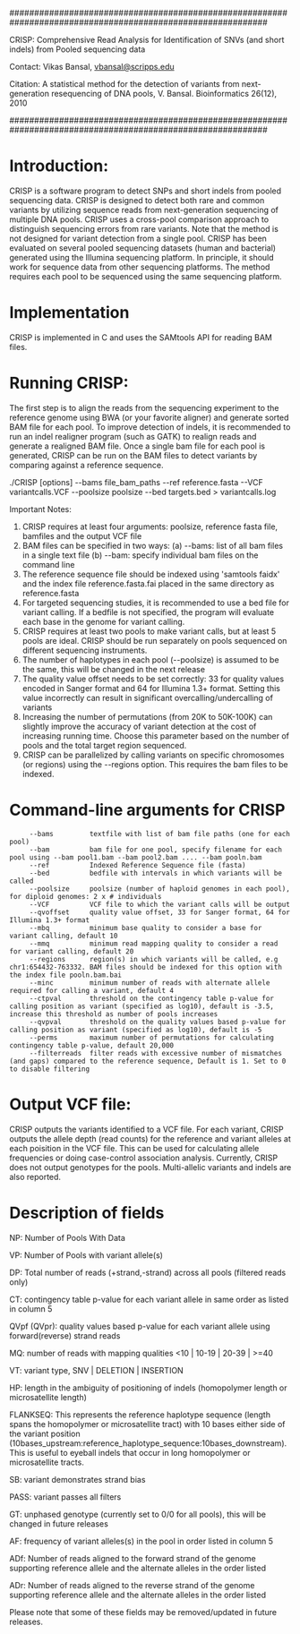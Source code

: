 
############################################################################################################

CRISP: Comprehensive Read Analysis for Identification of SNVs (and short indels) from Pooled sequencing data

Contact: Vikas Bansal, vbansal@scripps.edu

Citation: A statistical method for the detection of variants from next-generation resequencing of DNA pools, V. Bansal. Bioinformatics 26(12), 2010

############################################################################################################

Introduction:
=============

CRISP is a software program to detect SNPs and short indels from pooled sequencing data. CRISP is designed to detect both rare and common variants by utilizing sequence reads from next-generation sequencing of multiple DNA pools. CRISP uses a cross-pool comparison approach to distinguish sequencing errors from rare variants. Note that the method is not designed for variant detection from a single pool. CRISP has been evaluated on several pooled sequencing datasets (human and bacterial) generated using the Illumina sequencing platform. In principle, it should work for sequence data from other sequencing platforms. The method requires each pool to be sequenced using the same sequencing platform.


Implementation
=============

CRISP is implemented in C and uses the SAMtools API for reading BAM files.


Running CRISP:
=============


The first step is to align the reads from the sequencing experiment to the reference genome using BWA (or your favorite aligner) and generate sorted BAM file for each pool. To improve detection of indels, it is recommended to run an indel realigner program (such as GATK) to realign reads and generate a realigned BAM file. Once a single bam file for each pool is generated, CRISP can be run on the BAM files to detect variants by comparing against a reference sequence.

./CRISP [options] --bams file_bam_paths --ref reference.fasta --VCF variantcalls.VCF --poolsize poolsize --bed targets.bed > variantcalls.log


Important Notes:

1. CRISP requires at least four arguments: poolsize, reference fasta file, bamfiles and the output VCF file
2. BAM files can be specified in two ways:
        (a) --bams: list of all bam files in a single text file
        (b) --bam: specify individual bam files on the command line
3. The reference sequence file should be indexed using 'samtools faidx' and the index file reference.fasta.fai placed in the same directory as reference.fasta
4. For targeted sequencing studies, it is recommended to use a bed file for variant calling. If a bedfile is not specified, the program will evaluate each base in the genome for variant calling.
4. CRISP requires at least two pools to make variant calls, but at least 5 pools are ideal. CRISP should be run separately on pools sequenced on different sequencing instruments.
5. The number of haplotypes in each pool (--poolsize) is assumed to be the same, this will be changed in the next release
6. The quality value offset needs to be set correctly: 33 for quality values encoded in Sanger format and 64 for Illumina 1.3+ format. Setting this value incorrectly can result in significant overcalling/undercalling of variants
7. Increasing the number of permutations (from 20K to 50K-100K) can slightly improve the accuracy of variant detection at the cost of increasing running time. Choose this parameter based on the number of pools and the total target region sequenced.
8. CRISP can be parallelized by calling variants on specific chromosomes (or regions) using the --regions option. This requires the bam files to be indexed.


Command-line arguments for CRISP
================================

         --bams         textfile with list of bam file paths (one for each pool)
         --bam          bam file for one pool, specify filename for each pool using --bam pool1.bam --bam pool2.bam .... --bam pooln.bam
         --ref          Indexed Reference Sequence file (fasta)
         --bed          bedfile with intervals in which variants will be called
         --poolsize     poolsize (number of haploid genomes in each pool), for diploid genomes: 2 x # individuals
         --VCF          VCF file to which the variant calls will be output
         --qvoffset     quality value offset, 33 for Sanger format, 64 for Illumina 1.3+ format
         --mbq          minimum base quality to consider a base for variant calling, default 10
         --mmq          minimum read mapping quality to consider a read for variant calling, default 20
         --regions      region(s) in which variants will be called, e.g chr1:654432-763332. BAM files should be indexed for this option with the index file pooln.bam.bai
         --minc         minimum number of reads with alternate allele required for calling a variant, default 4
         --ctpval       threshold on the contingency table p-value for calling position as variant (specified as log10), default is -3.5, increase this threshold as number of pools increases
         --qvpval       threshold on the quality values based p-value for calling position as variant (specified as log10), default is -5
         --perms        maximum number of permutations for calculating contingency table p-value, default 20,000
         --filterreads  filter reads with excessive number of mismatches (and gaps) compared to the reference sequence, Default is 1. Set to 0 to disable filtering



Output VCF file:
================

CRISP outputs the variants identified to a VCF file. For each variant, CRISP outputs the allele depth (read counts) for the reference and variant alleles at each poisition in the VCF file. This can be used for calculating allele frequencies or doing case-control association analysis. Currently, CRISP does not output genotypes for the pools. Multi-allelic variants and indels are also reported.

Description of fields
=====================

NP: Number of Pools With Data

VP: Number of Pools with variant allele(s)

DP: Total number of reads (+strand,-strand) across all pools (filtered reads only)

CT: contingency table p-value for each variant allele in same order as listed in column 5

QVpf (QVpr): quality values based p-value for each variant allele using forward(reverse) strand reads

MQ: number of reads with mapping qualities <10 | 10-19 |  20-39 |  >=40

VT: variant type, SNV | DELETION | INSERTION

HP: length in the ambiguity of positioning of indels (homopolymer length or microsatellite length)

FLANKSEQ: This represents the reference haplotype sequence (length spans the homopolymer or microsatellite tract) with 10 bases either side of the variant position (10bases_upstream:reference_haplotype_sequence:10bases_downstream). This is useful to eyeball indels that occur in long homopolymer or microsatellite tracts.

SB: variant demonstrates strand bias

PASS: variant passes all filters

GT: unphased genotype (currently set to 0/0 for all pools), this will be changed in future releases

AF: frequency of variant alleles(s) in the pool in order listed in column 5

ADf: Number of reads aligned to the forward strand of the genome supporting reference allele and the alternate alleles in the order listed

ADr: Number of reads aligned to the reverse strand of the genome supporting reference allele and the alternate alleles in the order listed

Please note that some of these fields may be removed/updated in future releases.

